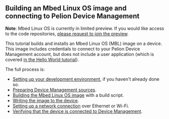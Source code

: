 <h2 id="mbl-pelion-connect">Building an Mbed Linux OS image and connecting to Pelion Device Management</h2>

<span class="notes">**Note**: Mbed Linux OS is currently in limited preview. If you would like access to the code repositories, [please request to join the preview](https://os.mbed.com/linux-os/).</span>

This tutorial builds and installs an Mbed Linux OS (MBL) image on a device. This image includes credentials to connect to your Pelion Device Management account, but does not include a user application (which is covered [in the Hello World tutorial](../getting-started/tutorial-user-application.html)).

The full process is:

* [Setting up your development environment](), if you haven't already done so.
* [Preparing Device Management sources](preparing-device-management-sources.html).
* [Building the Mbed Linux OS image](building-an-mbl-image.html) with a build script.
* [Writing the image to the device](writing-and-booting-the-disk-image.html).
* [Setting up a network connection](setting-up-a-network-connection.html) over Ethernet or Wi-Fi.
* [Verifying that the device is connected to Device Management](verifying-that-the-device-is-connected-to-device-management.html).
